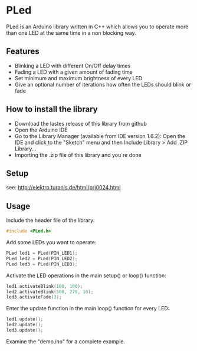# PLed

PLed is an Arduino library written in C++ which allows you to operate more than one LED at the same time in a non blocking way.

## Features
  - Blinking a LED with different On/Off delay times
  - Fading a LED with a given amount of fading time
  - Set minimum and maximum brightness of every LED
  - Give an optional number of iterations how often the LEDs should blink or fade

## How to install the library
 - Download the lastes release of this library from github
 - Open the Arduino IDE
 - Go to the Library Manager (available from IDE version 1.6.2): Open the IDE and click to the "Sketch" menu and then Include Library > Add .ZIP Library...
 - Importing the .zip file of this library and you´re done


## Setup
see: http://elektro.turanis.de/html/prj0024.html

## Usage

Include the header file of the library:
```c
#include <PLed.h>
```

Add some LEDs you want to operate:
```c
PLed led1 = PLed(PIN_LED1);
PLed led2 = PLed(PIN_LED2);
PLed led3 = PLed(PIN_LED3);
```

Activate the LED operations in the main setup() or loop() function:
```c
led1.activateBlink(100, 100);
led2.activateBlink(500, 279, 10);
led3.activateFade(3);
```

Enter the update function in the main loop() function for every LED:
```c
led1.update();
led2.update();
led3.update();
```

Examine the "demo.ino" for a complete example.